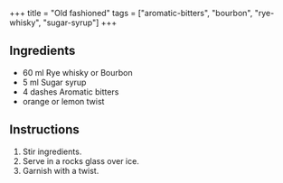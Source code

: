 +++
title = "Old fashioned"
tags = ["aromatic-bitters", "bourbon", "rye-whisky", "sugar-syrup"]
+++

## Ingredients

- 60 ml Rye whisky or Bourbon
- 5 ml Sugar syrup
- 4 dashes Aromatic bitters
- orange or lemon twist

## Instructions

1. Stir ingredients.
2. Serve in a rocks glass over ice.
3. Garnish with a twist.
